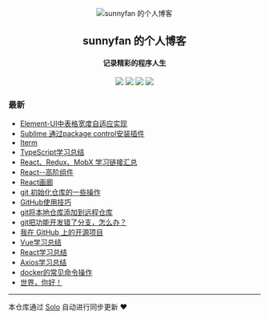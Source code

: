 <p align="center"><img alt="sunnyfan 的个人博客" src="http://sunnyfanfan.com/favicon.ico"></p><h2 align="center">
sunnyfan 的个人博客
</h2>

<h4 align="center">记录精彩的程序人生</h4>
<p align="center"><a title="sunnyfan 的个人博客" target="_blank" href="https://github.com/fx35792/solo-blog"><img src="https://img.shields.io/github/last-commit/fx35792/solo-blog.svg?style=flat-square&color=FF9900"></a>
<a title="GitHub repo size in bytes" target="_blank" href="https://github.com/fx35792/solo-blog"><img src="https://img.shields.io/github/repo-size/fx35792/solo-blog.svg?style=flat-square"></a>
<a title="Solo Version" target="_blank" href="https://github.com/b3log/solo/releases"><img src="https://img.shields.io/badge/solo-3.6.4-f1e05a.svg?style=flat-square&color=blueviolet"></a>
<a title="Hits" target="_blank" href="https://github.com/b3log/hits"><img src="https://hits.b3log.org/fx35792/solo-blog.svg"></a></p>

### 最新

* [Element-UI中表格宽度自适应实现](http://blog.sunnyfanfan.com/articles/2019/09/25/1569402104200.html)
* [Sublime 通过package control安装插件](http://blog.sunnyfanfan.com/articles/2019/09/21/1569043975285.html)
* [Iterm](http://blog.sunnyfanfan.com/articles/2019/09/16/1568620924416.html)
* [TypeScript学习总结](http://blog.sunnyfanfan.com/articles/2019/09/13/1568387683306.html)
* [React、Redux、MobX 学习链接汇总](http://blog.sunnyfanfan.com/articles/2019/09/10/1568099925752.html)
* [React--高阶组件](http://blog.sunnyfanfan.com/articles/2019/09/10/1568096646491.html)
* [React画廊](http://blog.sunnyfanfan.com/articles/2019/09/10/1568080681512.html)
* [git 初始化仓库的一些操作](http://blog.sunnyfanfan.com/articles/2019/09/09/1567991886155.html)
* [GitHub使用技巧](http://blog.sunnyfanfan.com/articles/2019/09/09/1567991707539.html)
* [git将本地仓库添加到远程仓库](http://blog.sunnyfanfan.com/articles/2019/09/09/1567990323974.html)
* [git把功能开发错了分支，怎么办？](http://blog.sunnyfanfan.com/articles/2019/09/09/1567990095184.html)
* [我在 GitHub 上的开源项目](http://blog.sunnyfanfan.com/my-github-repos)
* [Vue学习总结](http://blog.sunnyfanfan.com/articles/2019/09/07/1567852049394.html)
* [React学习总结](http://blog.sunnyfanfan.com/articles/2019/09/07/1567826676323.html)
* [Axios学习总结](http://blog.sunnyfanfan.com/articles/2019/09/06/1567763713585.html)
* [docker的常见命令操作](http://blog.sunnyfanfan.com/articles/2019/09/06/1567739030523.html)
* [世界，你好！](http://blog.sunnyfanfan.com/hello)



---

本仓库通过 [Solo](https://github.com/b3log/solo) 自动进行同步更新 ❤️ 